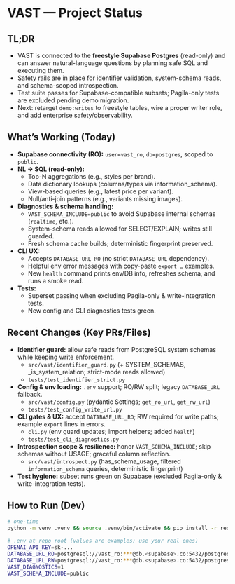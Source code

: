# VAST — Project Status

## TL;DR
- VAST is connected to the **freestyle Supabase Postgres** (read-only) and can answer natural-language questions by planning safe SQL and executing them.
- Safety rails are in place for identifier validation, system-schema reads, and schema-scoped introspection.
- Test suite passes for Supabase-compatible subsets; Pagila-only tests are excluded pending demo migration.
- Next: retarget `demo:writes` to freestyle tables, wire a proper writer role, and add enterprise safety/observability.

## What’s Working (Today)
- **Supabase connectivity (RO):** `user=vast_ro`, `db=postgres`, scoped to `public`.
- **NL → SQL (read-only):** 
  - Top-N aggregations (e.g., styles per brand).
  - Data dictionary lookups (columns/types via information_schema).
  - View-based queries (e.g., latest price per variant).
  - Null/anti-join patterns (e.g., variants missing images).
- **Diagnostics & schema handling:**
  - `VAST_SCHEMA_INCLUDE=public` to avoid Supabase internal schemas (`realtime`, etc.).
  - System-schema reads allowed for SELECT/EXPLAIN; writes still guarded.
  - Fresh schema cache builds; deterministic fingerprint preserved.
- **CLI UX:**
  - Accepts `DATABASE_URL_RO` (no strict `DATABASE_URL` dependency).
  - Helpful env error messages with copy-paste `export …` examples.
  - New `health` command prints env/DB info, refreshes schema, and runs a smoke read.
- **Tests:**
  - Superset passing when excluding Pagila-only & write-integration tests.
  - New config and CLI diagnostics tests green.

## Recent Changes (Key PRs/Files)
- **Identifier guard:** allow safe reads from PostgreSQL system schemas while keeping write enforcement.
  - `src/vast/identifier_guard.py` (+ SYSTEM_SCHEMAS, _is_system_relation; strict-mode reads allowed)
  - `tests/test_identifier_strict.py`
- **Config & env loading:** `.env` support; RO/RW split; legacy `DATABASE_URL` fallback.
  - `src/vast/config.py` (pydantic Settings; `get_ro_url`, `get_rw_url`)
  - `tests/test_config_write_url.py`
- **CLI gates & UX:** accept `DATABASE_URL_RO`; RW required for write paths; example `export` lines in errors.
  - `cli.py` (env guard updates; import helpers; added `health`)
  - `tests/test_cli_diagnostics.py`
- **Introspection scope & resilience:** honor `VAST_SCHEMA_INCLUDE`; skip schemas without USAGE; graceful column reflection.
  - `src/vast/introspect.py` (has_schema_usage, filtered `information_schema` queries, deterministic fingerprint)
- **Test hygiene:** subset runs green on Supabase (excluded Pagila-only & write-integration tests).

## How to Run (Dev)
```bash
# one-time
python -m venv .venv && source .venv/bin/activate && pip install -r requirements.txt

# .env at repo root (values are examples; use your real ones)
OPENAI_API_KEY=sk-...
DATABASE_URL_RO=postgresql://vast_ro:***@db.<supabase>.co:5432/postgres?sslmode=require
DATABASE_URL_RW=postgresql://vast_ro:***@db.<supabase>.co:5432/postgres?sslmode=require  # safe RO mirror for now
VAST_DIAGNOSTICS=1
VAST_SCHEMA_INCLUDE=public
```
